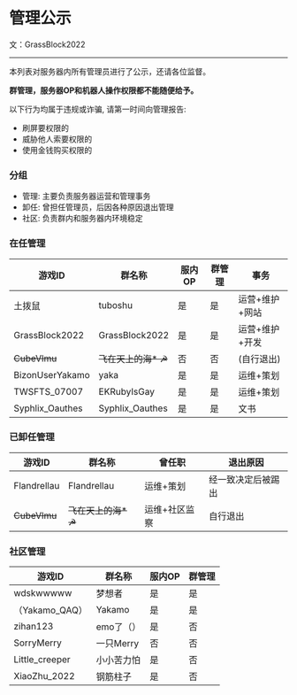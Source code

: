 # 管理公示

文：GrassBlock2022

-----
本列表对服务器内所有管理员进行了公示，还请各位监督。

**群管理，服务器OP和机器人操作权限都不能随便给予。**

以下行为均属于违规或诈骗, 请第一时间向管理报告:

- 刷屏要权限的
- 威胁他人索要权限的
- 使用金钱购买权限的

### 分组

- 管理: 主要负责服务器运营和管理事务
- 卸任: 曾担任管理员，后因各种原因退出管理
- 社区: 负责群内和服务器内环境稳定

### 在任管理

| 游戏ID            | 群名称             | 服内OP | 群管理 | 事务       |
|-----------------|-----------------|------|-----|----------|
| 土拨鼠             | tuboshu         | 是    | 是   | 运营+维护+网站 |
| GrassBlock2022  | GrassBlock2022  | 是    | 是   | 运营+维护+开发 |
| ~~CubeVlmu~~    | ~~飞在天上的海* ☭~~   | 否    | 否   | (自行退出)   |
| BizonUserYakamo | yaka            | 是    | 是   | 运维+策划    |
| TWSFTS_07007    | EKRubyIsGay     | 是    | 是   | 运维+策划    |
| Syphlix_Oauthes | Syphlix_Oauthes | 是    | 是   | 文书       |

### 已卸任管理

| 游戏ID         | 群名称           | 曾任职     | 退出原因      |
|--------------|---------------|---------|-----------|
| Flandrellau  | Flandrellau   | 运维+策划   | 经一致决定后被踢出 | 
| ~~CubeVlmu~~ | ~~飞在天上的海* ☭~~ | 运维+社区监察 | 自行退出      | 

### 社区管理

| 游戏ID            | 群名称             | 服内OP | 群管理 | 
|-----------------|-----------------|------|-----|
| wdskwwwww       | 梦想者             | 是    | 是   |
| （Yakamo_QAQ）    | Yakamo          | 是    | 是   |
| zihan123        | emo了（）          | 是    | 否   |
| SorryMerry      | 一只Merry         | 否    | 否   |
| Little_creeper  | 小小苦力怕           | 是    | 否   |
| XiaoZhu_2022    | 钢筋柱子            | 是    | 否   |

